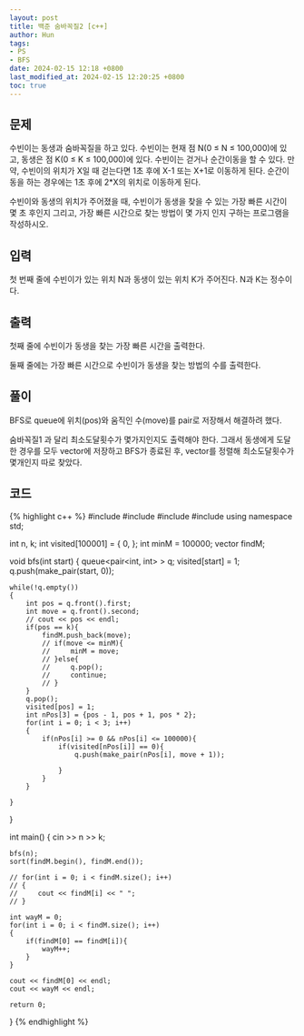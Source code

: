 ```yaml
---
layout: post
title: 백준 숨바꼭질2 [c++]
author: Hun
tags:
- PS
- BFS
date: 2024-02-15 12:18 +0800
last_modified_at: 2024-02-15 12:20:25 +0800
toc: true
---
```


## 문제
수빈이는 동생과 숨바꼭질을 하고 있다. 수빈이는 현재 점 N(0 ≤ N ≤ 100,000)에 있고, 동생은 점 K(0 ≤ K ≤ 100,000)에 있다. 수빈이는 걷거나 순간이동을 할 수 있다. 만약, 수빈이의 위치가 X일 때 걷는다면 1초 후에 X-1 또는 X+1로 이동하게 된다. 순간이동을 하는 경우에는 1초 후에 2*X의 위치로 이동하게 된다.

수빈이와 동생의 위치가 주어졌을 때, 수빈이가 동생을 찾을 수 있는 가장 빠른 시간이 몇 초 후인지 그리고, 가장 빠른 시간으로 찾는 방법이 몇 가지 인지 구하는 프로그램을 작성하시오.

## 입력
첫 번째 줄에 수빈이가 있는 위치 N과 동생이 있는 위치 K가 주어진다. N과 K는 정수이다.

## 출력
첫째 줄에 수빈이가 동생을 찾는 가장 빠른 시간을 출력한다.

둘째 줄에는 가장 빠른 시간으로 수빈이가 동생을 찾는 방법의 수를 출력한다.

## 풀이

BFS로 queue에 위치(pos)와 움직인 수(move)를 pair로 저장해서 해결하려 했다.

숨바꼭질1 과 달리 최소도달횟수가 몇가지인지도 출력해야 한다. 그래서 동생에게 도달한 경우를 모두 vector에 저장하고
BFS가 종료된 후, vector를 정렬해 최소도달횟수가 몇개인지 따로 찾았다.

## 코드
{% highlight c++ %}
#include <iostream>
#include <queue>
#include <vector>
#include <algorithm>
using namespace std;

int n, k;
int visited[100001] = { 0, };
int minM = 100000;
vector<int> findM;

void bfs(int start)
{
    queue<pair<int, int> > q;
    visited[start] = 1;
    q.push(make_pair(start, 0));

    while(!q.empty())
    {
        int pos = q.front().first;
        int move = q.front().second;
        // cout << pos << endl;
        if(pos == k){
            findM.push_back(move);
            // if(move <= minM){
            //     minM = move;
            // }else{
            //     q.pop();
            //     continue;
            // }
        }
        q.pop();
        visited[pos] = 1;
        int nPos[3] = {pos - 1, pos + 1, pos * 2};
        for(int i = 0; i < 3; i++)
        {
            if(nPos[i] >= 0 && nPos[i] <= 100000){
                if(visited[nPos[i]] == 0){
                    q.push(make_pair(nPos[i], move + 1));
                    
                }
            }   
        }

    }   
    
}


int main()
{
    cin >> n >> k;

    bfs(n);
    sort(findM.begin(), findM.end());

    // for(int i = 0; i < findM.size(); i++)
    // {
    //     cout << findM[i] << " ";
    // }

    int wayM = 0;
    for(int i = 0; i < findM.size(); i++)
    {
        if(findM[0] == findM[i]){
            wayM++;
        }
    }

    cout << findM[0] << endl;
    cout << wayM << endl;

    return 0;
}
{% endhighlight %}
